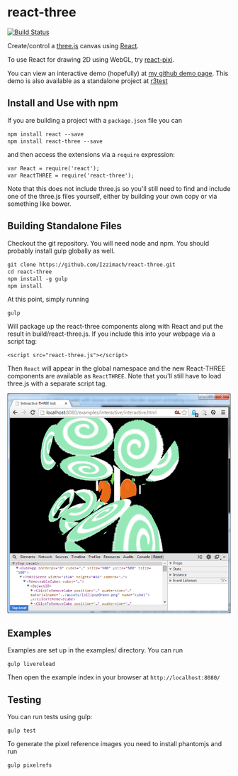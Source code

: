 react-three
===========

[![Build Status](https://travis-ci.org/Izzimach/react-three.svg?branch=master)](https://travis-ci.org/Izzimach/react-three)

Create/control a [three.js](http://threejs.org/) canvas using [React](https://github.com/facebook/react).

To use React for drawing 2D using WebGL, try [react-pixi](https://github.com/Izzimach/react-pixi).

You can view an interactive demo (hopefully) at [my github demo page](http://izzimach.github.io/demos/react-three-interactive/index.html). This demo is also available as a standalone project at [r3test](https://github.com/Izzimach/r3test/)

## Install and Use with npm

If you are building a project with a `package.json` file you can
```
npm install react --save
npm install react-three --save
```

and then access the extensions via a `require` expression:

```
var React = require('react');
var ReactTHREE = require('react-three');
```

Note that this does not include three.js so you'll still need to find
and include one of the three.js files yourself, either by building your own copy or via something like bower.

## Building Standalone Files

Checkout the git repository. You will need node and npm. You should probably install gulp globally as well.

```
git clone https://github.com/Izzimach/react-three.git
cd react-three
npm install -g gulp
npm install
```

At this point, simply running

```
gulp
```

Will package up the react-three components along with React and put the result in build/react-three.js. If you include this into your webpage via
a script tag:

```
<script src="react-three.js"></script>
```

Then ```React``` will appear in the global namespace and the new React-THREE components are available as ```ReactTHREE```. Note that
you'll still have to load three.js with a separate script tag.


![Sample Cupcake component](docs/react-three-interactiveexample.png)

## Examples

Examples are set up in the examples/ directory. You can run

```
gulp livereload
```

Then open the example index in your browser at `http://localhost:8080/`

## Testing

You can run tests using gulp:

```
gulp test
```

To generate the pixel reference images you need to install phantomjs and run

```
gulp pixelrefs
```

